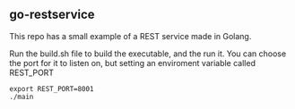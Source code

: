 ## go-restservice
This repo has a small example of a REST service made in Golang. 

Run the build.sh file to build the executable, and the run it. You can choose the port for it to listen on, but setting an enviroment variable called REST_PORT

```
export REST_PORT=8001
./main
```
